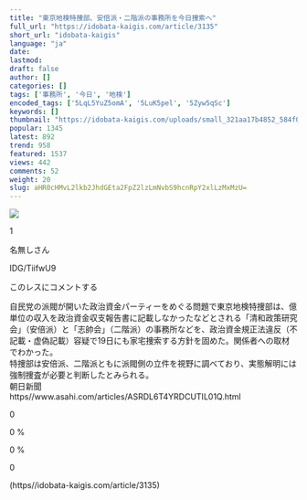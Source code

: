 ```yaml
---
title: "東京地検特捜部、安倍派・二階派の事務所を今日捜索へ"
full_url: "https://idobata-kaigis.com/article/3135"
short_url: "idobata-kaigis"
language: "ja"
date: 
lastmod: 
draft: false
author: []
categories: []
tags: ['事務所', '今日', '地検']
encoded_tags: ['5LqL5YuZ5omA', '5LuK5pel', '5Zyw5qSc']
keywords: []
thumbnail: "https://idobata-kaigis.com/uploads/small_321aa17b4852_584f017089.jpg"
popular: 1345
latest: 892
trend: 958
featured: 1537
views: 442
comments: 52
weight: 20
slug: aHR0cHMvL2lkb2JhdGEta2FpZ2lzLmNvbS9hcnRpY2xlLzMxMzU=
---
```


![](https://idobata-kaigis.com/uploads/small_321aa17b4852_584f017089.jpg)

<div><p class='text-pink-100 text-sm'><p class='mr-2'>1</p><p class='mr-2'>名無しさん</p><p class='hidden xlinline-block'>IDG/TiifwU9</p></p><p class='flex items-center text-gray-400'><p class='text-xs mdtext-sm hovercursor-pointer'>このレスにコメントする</p></p><p class='px-2 lgpx-8'><p class='tracking-wide break-all text-base lgtext-lg'>自民党の派閥が開いた政治資金パーティーをめぐる問題で東京地検特捜部は、億単位の収入を政治資金収支報告書に記載しなかったなどとされる「清和政策研究会」（安倍派）と「志帥会」（二階派）の事務所などを、政治資金規正法違反（不記載・虚偽記載）容疑で19日にも家宅捜索する方針を固めた。関係者への取材でわかった。<br> 特捜部は安倍派、二階派ともに派閥側の立件を視野に調べており、実態解明には強制捜査が必要と判断したとみられる。<br>朝日新聞<br>https//www.asahi.com/articles/ASRDL6T4YRDCUTIL01Q.html<br></p></p><p class='flex items-center mr-2 hovercursor-pointer'><p class='pl-1 text-sm mdtext-base'>0</p></p><p class=' w-full h-full bg-gray-200 absolute '></p><p class='text-white text-xs text-center'>0 %</p><p class='text-white text-xs text-center'>0 %</p><p class='flex items-center mr-2 hovercursor-pointer'><p class='pl-1 text-sm mdtext-base'>0</p></p></div>

(https//idobata-kaigis.com/article/3135)
